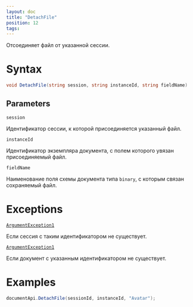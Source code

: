```yaml
---
layout: doc
title: "DetachFile"
position: 12
tags:
---
```


Отсоединяет файл от указанной сессии.

# Syntax

```csharp
void DetachFile(string session, string instanceId, string fieldName)
```

## Parameters

`session`

Идентификатор сессии, к которой присоединяется указанный файл.

`instanceId`

Идентификатор экземпляра документа, с полем которого увязан присоединяемый файл.

`fieldName`

Наименование поля схемы документа типа `binary`, с которым связан сохраняемый файл.

# Exceptions

[`ArgumentException1`](../url)

Если сессия с таким идентификатором не существует.

[`ArgumentException1`](../url)

Если документ с указанным идентификатором не существует.

# Examples

```csharp
documentApi.DetachFile(sessionId, instanceId, "Avatar");
```
